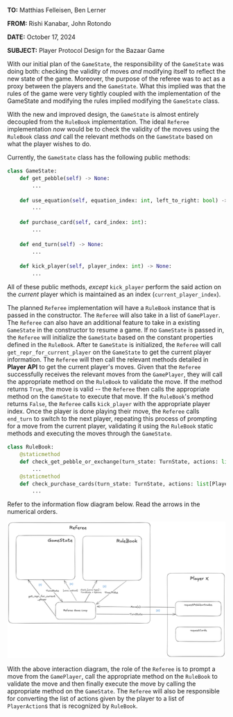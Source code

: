 **TO:** Matthias Felleisen, Ben Lerner

**FROM:** Rishi Kanabar, John Rotondo

**DATE:** October 17, 2024

**SUBJECT:** Player Protocol Design for the Bazaar Game

With our initial plan of the `GameState`, the responsibility of the `GameState` was doing both: checking the validity of moves _and_ modifying itself to reflect the new state of the game. Moreover, the purpose of the referee was to act as a proxy between the players and the `GameState`. What this implied was that the rules of the game were very tightly coupled with the implementation of the GameState and modifying the rules implied modifying the `GameState` class.

With the new and improved design, the `GameState` is almost entirely decoupled from the `RuleBook` implementation. The ideal `Referee` implementation _now_ would be to check the validity of the moves using the `RuleBook` class _and_ call the relevant methods on the `GameState` based on what the player wishes to do.

Currently, the `GameState` class has the following public methods:

```python
class GameState:
    def get_pebble(self) -> None:
        ...

    def use_equation(self, equation_index: int, left_to_right: bool) -> None:
        ...

    def purchase_card(self, card_index: int):
        ...

    def end_turn(self) -> None:
        ...

    def kick_player(self, player_index: int) -> None:
        ...
```

All of these public methods, _except_ `kick_player` perform the said action on the _current_ player which is maintained as an index (`current_player_index`).

The planned `Referee` implementation will have a `RuleBook` instance that is passed in the constructor. The `Referee` will also take in a list of `GamePlayer`. The `Referee` can also have an additional feature to take in a existing `GameState` in the constructor to resume a game. If no `GameState` is passed in, the `Referee` will initialize the `GameState` based on the constant properties defined in the `RuleBook`. After te `GameState` is initialized, the `Referee` will call `get_repr_for_current_player` on the `GameState` to get the current player information. The `Referee` will then call the relevant methods detailed in **Player API** to get the current player's moves. Given that the `Referee` successfully receives the relevant moves from the `GamePlayer`, they will call the appropriate method on the `RuleBook` to validate the move. If the method returns `True`, the move is valid -- the `Referee` then calls the appropriate method on the `GameState` to execute that move. If the `RuleBook`'s method returns `False`, the `Referee` calls `kick_player` with the appropriate player index. Once the player is done playing their move, the `Referee` calls `end_turn` to switch to the next player, repeating this process of prompting for a move from the current player, validating it using the `RuleBook` static methods and executing the moves through the `GameState`.

```python
class RuleBook:
    @staticmethod
    def check_get_pebble_or_exchange(turn_state: TurnState, actions: list[PlayerAction]) -> bool:
        ...
    @staticmethod
    def check_purchase_cards(turn_state: TurnState, actions: list[PlayerAction]) -> bool:
        ...

```

Refer to the information flow diagram below. Read the arrows in the numerical orders.

![image](./static/referee.png)

With the above interaction diagram, the role of the `Referee` is to prompt a move from the `GamePlayer`, call the appropriate method on the `RuleBook` to validate the move and then finally execute the move by calling the appropriate method on the `GameState`. The `Referee` will also be responsible for converting the list of actions given by the player to a list of `PlayerAction`s that is recognized by `RuleBook`.
